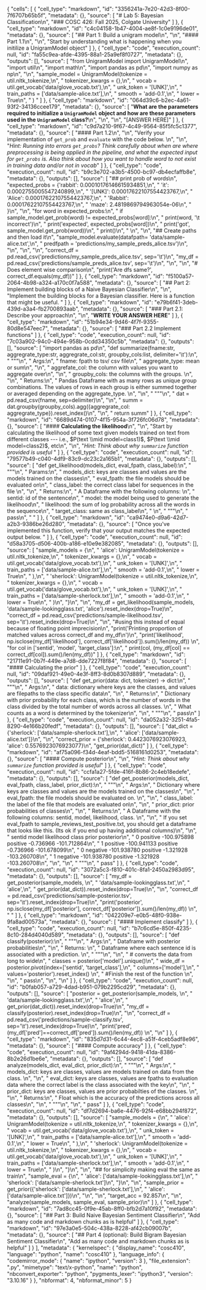 {
 "cells": [
  {
   "cell_type": "markdown",
   "id": "3356241a-7e20-42d3-8f00-7f6707b65b5f",
   "metadata": {},
   "source": [
    "# Lab 5: Bayesian Classification\n",
    "### COSC 426: Fall 2025, Colgate University"
   ]
  },
  {
   "cell_type": "markdown",
   "id": "c4c04158-1b47-4004-ae8f-1c0e9196de01",
   "metadata": {},
   "source": [
    "## Part 1: Build a unigram model\n",
    "\n",
    "#### Part 1.1\n",
    "\n",
    "Start by understanding what is happening when you initilize a UnigramModel object"
   ]
  },
  {
   "cell_type": "code",
   "execution_count": null,
   "id": "fa55c9ea-afde-4395-88a1-25a9ef8f0727",
   "metadata": {},
   "outputs": [],
   "source": [
    "from UnigramModel import UnigramModel\n",
    "import util\n",
    "import math\n",
    "import pandas as pd\n",
    "import numpy as np\n",
    "\n",
    "sample_model = UnigramModel(tokenize = util.nltk_tokenize,\n",
    "                            tokenizer_kwargs = {},\n",
    "                            vocab = util.get_vocab('data/glove_vocab.txt'),\n",
    "                            unk_token = '[UNK]',\n",
    "                            train_paths = ['data/sample-alice.txt'],\n",
    "                            smooth = 'add-0.1',\n",
    "                            lower = True\n",
    "                           )                    "
   ]
  },
  {
   "cell_type": "markdown",
   "id": "064d39c6-b2ec-4a61-93f2-34136ccee179",
   "metadata": {},
   "source": [
    "**What are the parameters required to initialize a `UnigramModel` object and how are these parameters used in the `UnigramModel` class?**\n",
    "\n",
    "\n",
    "[ANSWER HERE]"
   ]
  },
  {
   "cell_type": "markdown",
   "id": "c9d7a210-9f67-4c49-9564-85f5fc5c1377",
   "metadata": {},
   "source": [
    "#### Part 1.2\n",
    "\n",
    "Verify your implementation of `get_prob` and `evaluate` with the code below. \n",
    "\n",
    "*Hint: Running into errors `get_probs`? Think carefully about when are where preprocessing is being applied in the pipeline, and what the expected input for `get_probs` is. Also think about how you want to handle word to not exist in training data and/or not in vocab*"
   ]
  },
  {
   "cell_type": "code",
   "execution_count": null,
   "id": "b9c3e702-a3b5-4500-bc97-db4ecfaffb8e",
   "metadata": {},
   "outputs": [],
   "source": [
    "## print prob of words\n",
    "expected_probs = {'rabbit': 0.00010176146615934851,\n",
    "                  'it': 0.0002755005547240899,\n",
    "                  '[UNK]': 0.00017622107554423767,\n",
    "                  'Alice': 0.00017622107554423767,\n",
    "                  'Rabbit': 0.00017622107554423767,\n",
    "                  'maze': 2.4819869794963054e-06\n",
    "                 }\n",
    "\n",
    "for word in expected_probs:\n",
    "    if sample_model.get_prob(word) != expected_probs[word]:\n",
    "        print(word, '\\t incorrect')\n",
    "        print('expected', expected_probs[word])\n",
    "        print('got', sample_model.get_prob(word))\n",
    "        print()\n",
    "        \n",
    "\n",
    "## Create paths and then load it\n",
    "sample_model.evaluate(datafpath= 'data/sample-alice.txt',\n",
    "                      predfpath = 'predictions/my_sample_preds_alice.tsv')\n",
    "\n",
    "\n",
    "\n",
    "correct_df = pd.read_csv('predictions/my_sample_preds_alice.tsv', sep='\\t')\n",
    "my_df = pd.read_csv('predictions/sample_preds_alice.tsv', sep='\\t')\n",
    "\n",
    "\n",
    "# Does element wise comparison\n",
    "print('Are dfs same?', correct_df.equals(my_df))"
   ]
  },
  {
   "cell_type": "markdown",
   "id": "f5100a57-2064-4b98-a324-a170c0f7a588",
   "metadata": {},
   "source": [
    "## Part 2: Implement building blocks of a Naive Bayesian Classifier\n",
    "\n",
    "Implement the building blocks for a Bayesian classifier. Here is a function that might be useful. "
   ]
  },
  {
   "cell_type": "markdown",
   "id": "e79b6f41-3deb-439d-a3a4-fb2700893aab",
   "metadata": {},
   "source": [
    "### Part 2.1: Describe your approach\n",
    "\n",
    "**WRITE YOUR ANSWER HERE**"
   ]
  },
  {
   "cell_type": "markdown",
   "id": "51b94e34-9d46-4f7f-9355-80d8e547eec7",
   "metadata": {},
   "source": [
    "### Part 2.2 Implement functions"
   ]
  },
  {
   "cell_type": "code",
   "execution_count": null,
   "id": "7c03a902-94c0-494e-958b-0cdd34350c5b",
   "metadata": {},
   "outputs": [],
   "source": [
    "import pandas as pd\n",
    "def summarize(fname:str, aggregrate_type:str, aggregrate_col:str, groupby_cols:list, delimiter='\\t'):\n",
    "    \"\"\"\n",
    "    Args:\n",
    "        fname: fpath to tsv/ csv file\n",
    "        aggregate_type: mean or sum\n",
    "\n",
    "        aggrefate_col: the column with values you want to aggregate over\n",
    "\n",
    "        groupby_cols: the columns with the groups. \n",
    "\n",
    "    Returns:\n",
    "        Pandas Dataframe with as many rows as unique group combinations. The values of rows in each group is either summed together or averaged depending on the aggregate_type. \n",
    "\n",
    "    \"\"\"\n",
    "    dat = pd.read_csv(fname, sep=delimiter)\n",
    "\n",
    "    summ = dat.groupby(groupby_cols).agg({aggregrate_col: aggregrate_type}).reset_index()\n",
    "\n",
    "    return summ"
   ]
  },
  {
   "cell_type": "markdown",
   "id": "6689d474-0107-4f15-954a-3f726fc06d78",
   "metadata": {},
   "source": [
    "#### **Calculating the likelihood**\n",
    "\n",
    "Start by calculating the likelihood of some text given models trained on text from different classes --- i.e., $P(text \\mid model=class1)$, $P(text \\mid model=class2)$, etc\n",
    "\n",
    "*Hint: Think about why `summarize` function provided is useful* "
   ]
  },
  {
   "cell_type": "code",
   "execution_count": null,
   "id": "79577b49-c040-4df9-83c9-dc23c2a165b1",
   "metadata": {},
   "outputs": [],
   "source": [
    "def get_likelihood(models_dict, eval_fpath, class_label):\n",
    "    \"\"\"\n",
    "    Params:\n",
    "        models_dict: keys are classes and values are the models trained on the classes\n",
    "        eval_fpath: the file models should be evaluated on\n",
    "        class_label: the correct class label for sequences in the file \n",
    "\n",
    "    Returns:\n",
    "        A Dataframe with the following columns: \n",
    "            sentid: id of the sentence\n",
    "            model: the model being used to generate the likelihood\n",
    "            likelihood: the sum of log probability across all the words in the sequence\n",
    "            target_class: same as class_label\n",
    "        \n",
    "    \"\"\"\n",
    "    pass\n",
    "        "
   ]
  },
  {
   "cell_type": "markdown",
   "id": "ca9474e0-d9a6-42d7-a2b3-9386be26d280",
   "metadata": {},
   "source": [
    "Once you've implemented this function, verify that your output matches the expected output below. "
   ]
  },
  {
   "cell_type": "code",
   "execution_count": null,
   "id": "d58a3705-d506-400b-a186-e10e9e382085",
   "metadata": {},
   "outputs": [],
   "source": [
    "sample_models = {\n",
    "    'alice': UnigramModel(tokenize = util.nltk_tokenize,\n",
    "                            tokenizer_kwargs = {},\n",
    "                            vocab = util.get_vocab('data/glove_vocab.txt'),\n",
    "                            unk_token = '[UNK]',\n",
    "                            train_paths = ['data/sample-alice.txt'],\n",
    "                            smooth = 'add-0.1',\n",
    "                            lower = True\n",
    "                           ),\n",
    "    'sherlock': UnigramModel(tokenize = util.nltk_tokenize,\n",
    "                            tokenizer_kwargs = {},\n",
    "                            vocab = util.get_vocab('data/glove_vocab.txt'),\n",
    "                            unk_token = '[UNK]',\n",
    "                            train_paths = ['data/sample-sherlock.txt'],\n",
    "                            smooth = 'add-0.1',\n",
    "                            lower = True\n",
    "                           )\n",
    "}\n",
    "\n",
    "my_df = get_likelihood(sample_models, 'data/sample-lookingglass.txt', 'alice').reset_index(drop=True)\n",
    "correct_df = pd.read_csv('predictions/sample-likelihood.tsv', sep='\\t').reset_index(drop=True)\n",
    "\n",
    "#using this instead of equal because of floating point imprecision\n",
    "print('Printing proportion of matched values across correct_df and my_df\\n')\n",
    "print('likelihood', np.isclose(my_df['likelihood'], correct_df['likelihood']).sum()/len(my_df)) \n",
    "for col in ['sentid', 'model', 'target_class']:\n",
    "    print(col, (my_df[col] == correct_df[col]).sum()/len(my_df))"
   ]
  },
  {
   "cell_type": "markdown",
   "id": "21711e91-0b7f-449e-a7d8-dde7227f8f84",
   "metadata": {},
   "source": [
    "#### Calculating the prior"
   ]
  },
  {
   "cell_type": "code",
   "execution_count": null,
   "id": "09daf921-49e0-4e3f-8ff3-8d0b8307d889",
   "metadata": {},
   "outputs": [],
   "source": [
    "def get_prior(data: dict, tokenizer) -> dict:\n",
    "    \"\"\"\n",
    "    Args:\n",
    "        data: dictionary where keys are the classes, and values are filepaths to the class specific data\n",
    "\n",
    "    Returns:\n",
    "        Dictionary with prior probability for each class, which is the number of words in the class divided by the total number of words across all classes. \n",
    "        What counts as a word is determined by the tokenizer\n",
    "\n",
    "    \"\"\"\n",
    "    pass\n"
   ]
  },
  {
   "cell_type": "code",
   "execution_count": null,
   "id": "da052a32-3251-4fa5-8290-4e166b20fedf",
   "metadata": {},
   "outputs": [],
   "source": [
    "dat_dict = {'sherlock': ['data/sample-sherlock.txt'],\n",
    "            'alice': ['data/sample-alice.txt']}\n",
    "\n",
    "correct_prior = {'sherlock': 0.4423076923076923, 'alice': 0.5576923076923077}\n",
    "get_prior(dat_dict)"
   ]
  },
  {
   "cell_type": "markdown",
   "id": "af75a096-f34d-4eaf-bdd5-5168161d0253",
   "metadata": {},
   "source": [
    "#### Compute posterior\n",
    "\n",
    "*Hint: Think about why `summarize` function provided is useful*"
   ]
  },
  {
   "cell_type": "code",
   "execution_count": null,
   "id": "ccfa1a27-5fde-416f-8b86-2c4eb18edefe",
   "metadata": {},
   "outputs": [],
   "source": [
    "def get_posterior(models_dict, eval_fpath, class_label, prior_dict):\n",
    "    \"\"\"\n",
    "    Args:\n",
    "        Dictionary where keys are classes and values are the models trained on the classes\n",
    "\n",
    "        eval_fpath: the file models should be evaluated on. \n",
    "\n",
    "        class_label: the label of the file that models are evaluated on\n",
    "\n",
    "        prior_dict: prior probabilities of classes\n",
    "\n",
    "    Returns:\n",
    "        A Dataframe with the following columns: sentid, model, likelihood, class. \n",
    "\n",
    "    If you set eval_fpath to sample_reviews_test_positive.txt, you should get a dataframe that looks like this. (Its ok if you end up having additional columns)\n",
    "\n",
    "   sentid model     likelihood   class        prior      posterior\n",
    "       0  positive  -100.975898  positive    -0.736966   -101.712864\n",
    "       1  positive  -100.941133  positive    -0.736966   -101.678099\n",
    "       0  negative  -101.938780  positive    -1.321928   -103.260708\n",
    "       1  negative  -101.938780  positive    -1.321928   -103.260708\n",
    "\n",
    "\n",
    "    \"\"\"\n",
    "    pass"
   ]
  },
  {
   "cell_type": "code",
   "execution_count": null,
   "id": "3072a5c3-f810-401c-8fa1-2450a2983d95",
   "metadata": {},
   "outputs": [],
   "source": [
    "my_df = get_posterior(sample_models, \n",
    "                    'data/sample-lookingglass.txt',\n",
    "                    'alice',\n",
    "                     get_prior(dat_dict)).reset_index(drop=True)\n",
    "\n",
    "correct_df = pd.read_csv('predictions/sample-posterior.tsv', sep='\\t').reset_index(drop=True)\n",
    "print('posterior', np.isclose(my_df['posterior'], correct_df['posterior']).sum()/len(my_df)) \n",
    "          "
   ]
  },
  {
   "cell_type": "markdown",
   "id": "042209e7-e0b5-48f0-938e-9fa8ad00573a",
   "metadata": {},
   "source": [
    "#### Implement classify"
   ]
  },
  {
   "cell_type": "code",
   "execution_count": null,
   "id": "b7c6cd5e-850f-4235-8c10-284d4040d589",
   "metadata": {},
   "outputs": [],
   "source": [
    "def classify(posterior):\n",
    "    \"\"\"\n",
    "    Args:\n",
    "        Dataframe with posterior probabilities\n",
    "\n",
    "    Returns: \n",
    "        Dataframe where each sentence id is associated with a prediction. \n",
    "    \"\"\"\n",
    "\n",
    "    # converts the data from long to wide\n",
    "    classes = posterior['model'].unique()\n",
    "    wide_df = posterior.pivot(index=['sentid', 'target_class'],\n",
    "                              columns=['model'],\n",
    "                              values='posterior').reset_index()    \n",
    "    #Finish the rest of the function \n",
    "\n",
    "    pass\n",
    "\n",
    "\n"
   ]
  },
  {
   "cell_type": "code",
   "execution_count": null,
   "id": "b0fab057-a729-4dad-b951-079b2295cd29",
   "metadata": {},
   "outputs": [],
   "source": [
    "posterior = get_posterior(sample_models, \n",
    "            'data/sample-lookingglass.txt',\n",
    "            'alice',\n",
    "             get_prior(dat_dict)).reset_index(drop=True)\n",
    "my_df = classify(posterior).reset_index(drop=True)\n",
    "\n",
    "correct_df = pd.read_csv('predictions/sample-classify.tsv', sep='\\t').reset_index(drop=True)\n",
    "print('pred', (my_df['pred']==correct_df['pred']).sum()/len(my_df)) \n",
    "\n"
   ]
  },
  {
   "cell_type": "markdown",
   "id": "835d7d31-6c44-4ec8-a51f-4ceb5adf8e96",
   "metadata": {},
   "source": [
    "#### Compute accuracy"
   ]
  },
  {
   "cell_type": "code",
   "execution_count": null,
   "id": "9af4294d-9418-41da-8386-8b2e26d1be6e",
   "metadata": {},
   "outputs": [],
   "source": [
    "def analyze(models_dict, eval_dict, prior_dict):\n",
    "    \"\"\"\n",
    "    Args:\n",
    "        models_dict: keys are classes, values are models trained on data from the class. \n",
    "\n",
    "        eval_dict: keys are classes, values are fpaths to evaluation data where the correct label is the class associated with the key\n",
    "\n",
    "        prior_dict: keys are classes, values are prior probabilties of the classes. \n",
    "\n",
    "    Returns:\n",
    "        Float which is the accuracy of the predictions across all classes\n",
    "\n",
    "    \"\"\"\n",
    "\n",
    "    pass"
   ]
  },
  {
   "cell_type": "code",
   "execution_count": null,
   "id": "df7d2694-ba6e-4476-92f4-e68bb294f872",
   "metadata": {},
   "outputs": [],
   "source": [
    "sample_models = {\n",
    "    'alice': UnigramModel(tokenize = util.nltk_tokenize,\n",
    "                            tokenizer_kwargs = {},\n",
    "                            vocab = util.get_vocab('data/glove_vocab.txt'),\n",
    "                            unk_token = '[UNK]',\n",
    "                            train_paths = ['data/sample-alice.txt'],\n",
    "                            smooth = 'add-0.1',\n",
    "                            lower = True\n",
    "                           ),\n",
    "    'sherlock': UnigramModel(tokenize = util.nltk_tokenize,\n",
    "                            tokenizer_kwargs = {},\n",
    "                            vocab = util.get_vocab('data/glove_vocab.txt'),\n",
    "                            unk_token = '[UNK]',\n",
    "                            train_paths = ['data/sample-sherlock.txt'],\n",
    "                            smooth = 'add-0.1',\n",
    "                            lower = True\n",
    "                           )\n",
    "}\n",
    "\n",
    "## for simplicity making eval the same as train\n",
    "sample_eval = {\n",
    "    'alice': ['data/sample-lookingglass.txt'],\n",
    "    'sherlock': ['data/sample-sherlock.txt']\n",
    "}\n",
    "\n",
    "sample_prior = get_prior({'sherlock': ['data/sample-sherlock.txt'],\n",
    "                          'alice': ['data/sample-alice.txt']})\n",
    "\n",
    "\n",
    "target_acc = 92.857\n",
    "\n",
    "analyze(sample_models, sample_eval, sample_prior)\n"
   ]
  },
  {
   "cell_type": "markdown",
   "id": "7ad8cc45-0f9e-45ab-8ff0-bfb2d7a10f92",
   "metadata": {},
   "source": [
    "## Part 3: Build Naive Bayesian Sentiment Classifier\n",
    "Add as many code and markdown chunks as is helpful"
   ]
  },
  {
   "cell_type": "markdown",
   "id": "97e3a0e5-504c-438a-8228-af42cb09007b",
   "metadata": {},
   "source": [
    "## Part 4 (optional): Build Bigram Bayesian Sentiment Classifier\n",
    "Add as many code and markdown chunks as is helpful"
   ]
  }
 ],
 "metadata": {
  "kernelspec": {
   "display_name": "cosc410",
   "language": "python",
   "name": "cosc410"
  },
  "language_info": {
   "codemirror_mode": {
    "name": "ipython",
    "version": 3
   },
   "file_extension": ".py",
   "mimetype": "text/x-python",
   "name": "python",
   "nbconvert_exporter": "python",
   "pygments_lexer": "ipython3",
   "version": "3.10.16"
  }
 },
 "nbformat": 4,
 "nbformat_minor": 5
}
